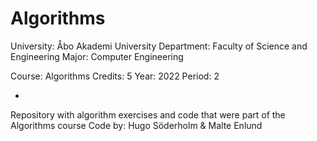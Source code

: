# Algorithms

University: Åbo Akademi University
Department: Faculty of Science and Engineering
Major: Computer Engineering

Course: Algorithms
Credits: 5
Year: 2022
Period: 2

-

Repository with algorithm exercises and code that were part of the Algorithms course
Code by: Hugo Söderholm & Malte Enlund
